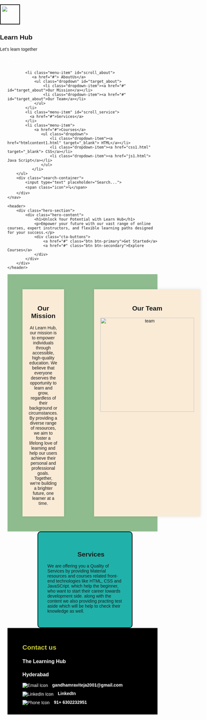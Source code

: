
<!DOCTYPE html>
<html lang="en">
<head>
    <meta charset="UTF-8">
    <meta name="viewport" content="width=device-width, initial-scale=1.0">
    <title>Learn Hub Navbar</title>
    <link rel="stylesheet" href="navbar.css">
    <link rel="stylesheet" href="section1.css">
    <style>
        body {
    font-family: Arial, sans-serif;
    margin: 0;
    padding: 0;
    scroll-behavior: smooth;
}
li{
        display: block;
        text-decoration: none;  
}
a{
    text-decoration: none;
    color: white;
}

.navbar {
    display: flex;
    align-items: center;
    padding: 10px 20px;
    background-color: black;
    box-shadow: 0 2px 4px rgba(0, 0, 0, 0.1);
}
.Cards{
    
    align-items: center;
    justify-content: center;
    
}
/*
.logo-container {
    display: flex;
    align-items: center;
    animation: spin 10s linear infinite;
}
*/
.logo {
    width: 50px;
    height: 50px;
    margin-right: 10px;
    border: 2px solid black;
    padding: 5px;
    
}

.logo img {
    cursor: pointer;
    width: 100%;
    height: 100%;
    display: block;
    position: relative;
    left: -100%; /* Start position off-screen */
    /*font-weight: bold;*/
    animation: moveFromLeft 2s forwards; /* 2s animation duration */
}

.image{
    display: flex;
    justify-content: end;
    align-items: center;
   /* position: relative; */
    background-color: darkseagreen;
    font-size: 2vw;
   }    
.Course-logos{
    /*position: absolute; */
    margin-top: 50%;
    height: 100%;
    margin: 0;
    display: flex;
    justify-content: center;
    align-items: center;
}

.title {
    font-size: 1.5em;
    margin: 0;
    color: rgb(186, 186, 29);
    
    position: relative;
    left: -100%; /* Start position off-screen */
   /* font-weight: bold;*/
    animation: moveFromLeft 2s forwards; /* 2s animation duration */
}

.tagline {
    font-size: 0.9em;
    color: #555;
    margin: 0;
    color: rgb(186, 186, 29);
    position: relative;
    left: -100%; /* Start position off-screen */
   /* font-weight: bold;*/
    animation: moveFromLeft 4s forwards; /* 4s animation duration */
}

.menu {
    display: flex;
    margin-left: auto;
    list-style: none;
    padding: 0;
      
}

.menu-item {
    position: relative;
    margin: 0 20px;
    font-size: 1em;
    cursor: pointer;
}

.menu-item:hover .dropdown {
    display: block;
    background-color: black;
}

.dropdown {
    display: none;
    position: absolute;
    top: 100%;
    left: 0;
    background-color: #fff;
    box-shadow: 0 4px 8px rgba(0, 0, 0, 0.1);
    padding: 10px 0;
    z-index: 1;
}

.dropdown-item {
    padding: 10px 20px;
    white-space: nowrap;
}

.dropdown-item:hover {
    background-color: #2f2d2d;
}

.search-container {
    position: relative;
    display: flex;
    align-items: center;
    background-color: black;
}

.search-container input {
    padding: 5px 10px;
    border-radius: 15px;
    border: 1px solid #ddd;
    outline: none;
    transition: all 0.3s ease;
}

.search-container input:focus {
    border-color: #aaa;
}

.search-container .icon {
    position: absolute;
    right: 10px;
    cursor: pointer;
}/*
.Contact{
   padding: 5%;
   padding-left: 10%;
   padding-top: 3%;
   color: white;
}
.Contact-details{
    background-color: black;
}
*/
.contact {
    text-align: left;
    padding: 20px;
    background-color: black;
    color: white;
    padding-left: 10%;
}
.contact-details {
    margin-bottom: 10px;
}
.contact-details span{
    font-weight: bold;
}
.contact-details a:hover{
    color: pink;
    
}
.contact-details img {
    vertical-align: middle;
    margin-right: 10px;
}
.Mission{
    background-color: darkseagreen;
    padding-bottom: 0%; 
    display: flex;
}
 .Mission-item{
    background: antiquewhite;
    /*background-color: lightgreen;*/
    border-radius: 15px;
    padding: 20px;
    margin: 10%;
    width: 80%;
    height: auto;
    max-width: 600px;
    text-align: center;
    box-shadow: 0 0 10px rgba(0, 0, 0, 0.1);   
    position: relative;
}
 
.Services {
       background-color: darkseagreen;
} 
.Serv-item{
    padding-left: 40%;
    color: whit;
    background-repeat: no-repeat;
    background-size: cover;
    border: 2px solid black;
    border-radius: 10px;
    width: 50%;
    padding: 30px;
    margin-left: 20%;
    background-color: lightseagreen;
}
.Serv-item h2{
    padding-left: 40%;
    
}
    /*
    display: flex;
    margin: 30%;
    width: 100px;
    position: absolute;
    transform: rotate(90deg);
    
}*/
/*
@keyframes spin {
    from {transform: rotate(0deg);}
    to {transform: rotate(360deg);}
}*/
@keyframes moveFromLeft {
    0% {
        left: -100%;
    }
    100% {
        left: 0%;
    }
}
    </style>
</head>
<body>
    <nav class="navbar">
        <div class="logo-container">
            <div class="logo">
                <a href="navbar.html" target="_self"><img src="logo.png" alt="Logo"></a> <!-- replace with actual logo image -->
            </div>
        </div>
        <div>
            <h1 class="title">Learn Hub</h1>
            <p class="tagline">Let's learn together</p>
        </div>
        <ul class="menu">
            <li class="menu-item">
                <a href="C:\Ravi\htmlfiles\FEW_project_2024\login.html" target="_blank">Logout</a>              </li>
              <li class="menu-item" id="scroll_contact">
                <a href="#" target="">Contact</a>
              </li>

            <li class="menu-item" id="scroll_about">
               <a href="#"> AboutUs</a>
                <ul class="dropdown" id="target_about">
                    <li class="dropdown-item"><a href="#" id="target_about">Our Mission</a></li>
                    <li class="dropdown-item"><a href="#"  id="target_about">Our Team</a></li>
                </ul>
            </li>
            <li class="menu-item" id="scroll_service">
              <a href="#">Services</a>
            </li>
            <li class="menu-item">
                <a href="#">Courses</a>
                   <ul class="dropdown">
                       <li class="dropdown-item"><a href="htmlcontent1.html" target="_blank"> HTML</a></li>
                       <li class="dropdown-item"><a href="css1.html" target="_blank"> CSS</a></li>
                       <li class="dropdown-item"><a href="js1.html"> Java Script</a></li>
                   </ul>
               </li>
        </ul>
        <div class="search-container">
            <input type="text" placeholder="Search...">
            <span class="icon">🔍</span>
        </div>
    </nav>
<!--

<div class="cards">
    <h1>What can we do for you?</h1>
</div> -->
    <header>
        <div class="hero-section">
            <div class="hero-content">
                <h1>Unlock Your Potential with Learn Hub</h1>
                <p>Empower your future with our vast range of online courses, expert instructors, and flexible learning paths designed for your success.</p>
                <div class="cta-buttons">
                    <a href="#" class="btn btn-primary">Get Started</a>
                    <a href="#" class="btn btn-secondary">Explore Courses</a>
                </div>
            </div>
        </div>
    </header>
<!--
<div class="image">
    <div class="Quote">
  <h1 style="color: white; font-size: 2.5vw;"> It's teach you how to learn and grow for personal<br>
     as well as in professional manner</h1>
    </div> 
   <img src="C:\Ravi\htmlfiles\FEW_project_2024\navigationBar\learnboy.png" alt="html-logo">
-->
   <!--
<div class="Course-logos">
    <img src="C:\Ravi\htmlfiles\FEW_project_2024\navigationBar\html-logo.png" height="200vh" width="200vw" alt="html-logo">
       <img src="C:\Ravi\htmlfiles\FEW_project_2024\navigationBar\css-logo.png" height="200vh" width="200vw" alt="css-logo">
      <img src="C:\Ravi\htmlfiles\FEW_project_2024\navigationBar\js-logo.png" height="205vh" width="230vw" alt="js-logo">
</div>  -->
</div>
<div class="Mission" id="scroll_mission">
    <div class="Mission-item" id="target_mission">
    <h2>Our Mission</h2>
    <p>
        At Learn Hub, our mission is to empower individuals through accessible, 
        high-quality education. We believe that everyone deserves the opportunity to learn and grow, 
        regardless of their background or circumstances. By providing a diverse range of resources, 
        we aim to foster a lifelong love of learning and help our users achieve their personal and professional goals. 
        Together, we're building a brighter future, one learner at a time.
    </p>
    </div>
   <div class="Mission-item" style="background-color: antiquewhite;">
    <h2>Our Team</h2>
        <img src="team.jpg" alt="team" style="height: 300px; width: 300px;">
    </div>  
</div>



<div class="Services" id="target_service"> 
   
<div class="Serv-item">
    <h2>Services</h2>
     <p>
         We are offering you a Quality of Services by providing Material resources and courses related front-end technologies like HTML, CSS and JavaSCript.
         which help the beginner, who want to start their career towards development side.
         along with the content we also providing practing test aside which will be help to check their knowledge as well.
     </p>
 </div>
</div>

<div class="contact" id="target_contact">
    <h2 style="color: rgb(203, 203, 52);">Contact us</h2>
    <h3>The Learning Hub</h3>
    <h3>Hyderabad</h3>
    <div class="contact-details">
        <a href="mailto:gandhamraviteja2001@gmail.com?subject=Hello&body=How%20are%20you?" target="_blank">
            <img src="mail.png" alt="Email Icon">
            <span>gandhamraviteja2001@gmail.com</span>
        </a>
    </div>
    <div class="contact-details">
        <a href="https://www.linkedin.com/in/gandham-raviteja-8415031bb" target="_blank">
            <img src="linkedin-icon.png" alt="LinkedIn Icon">
            <span>LinkedIn</span>
        </a>
    </div>
    <div class="contact-details">
        <a href="#">
            <img src="phone-icon.png" alt="Phone Icon">
            <span>91+ 6302232951</span> 
        </a>
    </div>
</div>

<script src="navbar.js"></script>

</body>
</html>

